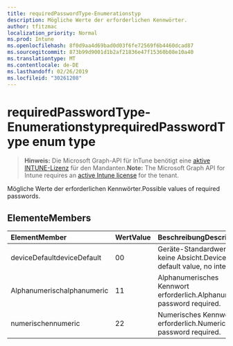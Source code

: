 ```yaml
---
title: requiredPasswordType-Enumerationstyp
description: Mögliche Werte der erforderlichen Kennwörter.
author: tfitzmac
localization_priority: Normal
ms.prod: Intune
ms.openlocfilehash: 8f0d9aa4d69bad0d03f6fe72569f6b4460dcad87
ms.sourcegitcommit: 873b99d9001d1b2af21836e47f15360b08e10a40
ms.translationtype: MT
ms.contentlocale: de-DE
ms.lasthandoff: 02/26/2019
ms.locfileid: "30261208"
---
```

# <a name="requiredpasswordtype-enum-type"></a><span data-ttu-id="428e0-103">requiredPasswordType-Enumerationstyp</span><span class="sxs-lookup"><span data-stu-id="428e0-103">requiredPasswordType enum type</span></span>

> <span data-ttu-id="428e0-104">**Hinweis:** Die Microsoft Graph-API für InTune benötigt eine [aktive INTUNE-Lizenz](https://go.microsoft.com/fwlink/?linkid=839381) für den Mandanten.</span><span class="sxs-lookup"><span data-stu-id="428e0-104">**Note:** The Microsoft Graph API for Intune requires an [active Intune license](https://go.microsoft.com/fwlink/?linkid=839381) for the tenant.</span></span>

<span data-ttu-id="428e0-105">Mögliche Werte der erforderlichen Kennwörter.</span><span class="sxs-lookup"><span data-stu-id="428e0-105">Possible values of required passwords.</span></span>

## <a name="members"></a><span data-ttu-id="428e0-106">Elemente</span><span class="sxs-lookup"><span data-stu-id="428e0-106">Members</span></span>
|<span data-ttu-id="428e0-107">Element</span><span class="sxs-lookup"><span data-stu-id="428e0-107">Member</span></span>|<span data-ttu-id="428e0-108">Wert</span><span class="sxs-lookup"><span data-stu-id="428e0-108">Value</span></span>|<span data-ttu-id="428e0-109">Beschreibung</span><span class="sxs-lookup"><span data-stu-id="428e0-109">Description</span></span>|
|:---|:---|:---|
|<span data-ttu-id="428e0-110">deviceDefault</span><span class="sxs-lookup"><span data-stu-id="428e0-110">deviceDefault</span></span>|<span data-ttu-id="428e0-111">0</span><span class="sxs-lookup"><span data-stu-id="428e0-111">0</span></span>|<span data-ttu-id="428e0-112">Geräte-Standardwert, keine Absicht.</span><span class="sxs-lookup"><span data-stu-id="428e0-112">Device default value, no intent.</span></span>|
|<span data-ttu-id="428e0-113">Alphanumerisch</span><span class="sxs-lookup"><span data-stu-id="428e0-113">alphanumeric</span></span>|<span data-ttu-id="428e0-114">1</span><span class="sxs-lookup"><span data-stu-id="428e0-114">1</span></span>|<span data-ttu-id="428e0-115">Alphanumerisches Kennwort erforderlich.</span><span class="sxs-lookup"><span data-stu-id="428e0-115">Alphanumeric password required.</span></span>|
|<span data-ttu-id="428e0-116">numerischen</span><span class="sxs-lookup"><span data-stu-id="428e0-116">numeric</span></span>|<span data-ttu-id="428e0-117">2</span><span class="sxs-lookup"><span data-stu-id="428e0-117">2</span></span>|<span data-ttu-id="428e0-118">Numerisches Kennwort erforderlich.</span><span class="sxs-lookup"><span data-stu-id="428e0-118">Numeric password required.</span></span>|



